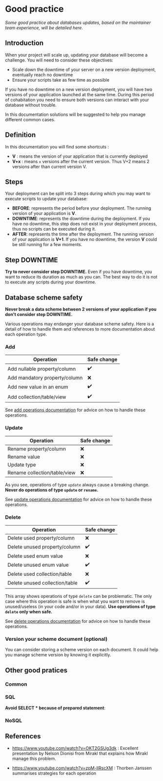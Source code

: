 # Good practice

_Some good practice about databases updates, based on the maintainer team experience, will be detailed here._

## Introduction

When your project will scale up, updating your database will become a challenge. You will need to consider these objectives:
- Scale down the downtime of your server on a new version deployment, eventually reach no downtime
- Ensure your scripts take as few time as possible

If you have no downtime on a new version deployment, you will have two versions of your application launched at the same time. During this period of cohabitation you need to ensure both versions can interact with your database without trouble.

In this documentation solutions will be suggested to help you manage different common cases.

## Definition

In this documentation you will find some shortcuts :
- **V** : means the version of your application that is currently deployed
- **V+x** : means `x` versions after the current version. Thus V+2 means 2 versions after than current version V.

## Steps

Your deployment can be split into 3 steps during which you may want to execute scripts to update your database:
- **BEFORE**: represents the period before your deployment. The running version of your application is **V**.
- **DOWNTIME**: represents the downtime during the deployment. If you have no downtime, this step does not exist in your deployment process, thus no scripts can be executed during it.
- **AFTER**: represents the time after the deployment. The running version of your application is **V+1**. If you have no downtime, 
the version **V** could be still running for a few moments.
  
## Step DOWNTIME

**Try to never consider step DOWNTIME.** Even if you have downtime, you want to reduce its duration as much as you can.
The best way to do it is not to execute any scripts during your downtime.

## Database scheme safety

**Never break a data scheme between 2 versions of your application if you don't consider step DOWNTIME.**

Various operations may endanger your database scheme safety. Here is a detail of how to handle them and references to more documentation about each operation type.

### Add

| Operation                     | Safe change        |
|---                            |---                 |
| Add nullable property/column  | :heavy_check_mark: |
| Add mandatory property/column | :x:                |
| Add new value in an enum      | :heavy_check_mark: |
| Add collection/table/view     | :heavy_check_mark: |

See [add operations documentation](./add/add.md) for advice on how to handle these operations.

### Update

| Operation                    | Safe change |
|---                           |---          |
| Rename property/column       | :x:         |
| Rename value                 | :x:         |
| Update type                  | :x:         |
| Rename collection/table/view | :x:         |

As you see, operations of type `update` always cause a breaking change.
**Never do operations of type `update` or `rename`.**

See [update operations documentation](./update/update.md) for advice on how to handle these operations.

### Delete

| Operation                      | Safe change        |
|---                             |---                 |
| Delete used property/column    | :x:                |
| Delete unused property/column  | :heavy_check_mark: |
| Delete used enum value         | :x:                |
| Delete unused enum value       | :heavy_check_mark: |
| Delete used collection/table   | :x:                |
| Delete unused collection/table | :heavy_check_mark: |

This array shows operations of type `delete` can be problematic. The only case where this operation is safe 
is when what you want to remove is unused/useless (in your code and/or in your data).
**Use operations of type `delete` only when safe.**

See [delete operations documentation](./delete/delete.md) for advice on how to handle these operations.

### Version your scheme document (optional)

You can consider storing a scheme version on each document. It could help you manage scheme version 
by knowing it explicitly.


## Other good pratices

### Common

### SQL

**Avoid SELECT * because of prepared statement**: 

### NoSQL

## References

- https://www.youtube.com/watch?v=OKT2GSUg3dk : Excellent presentation by Nelson Dionisi from Mirakl that explains how 
Mirakl manage this problem.
  
- https://www.youtube.com/watch?v=zpM-lIRscXM : Thorben Janssen summarises strategies for each operation